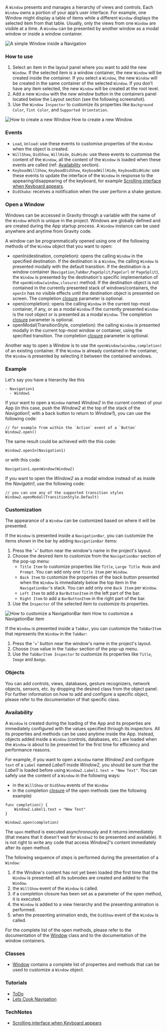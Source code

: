 A `Window` presents and manages a hierarchy of views and controls. Each `Window` owns a portion of your app’s user interface. For example, one Window might display a table of items while a different `Window` displays the selected item from that table. Usually, only the views from one `Window` are visible at a time. A `Window` can be presented by another window as a modal window or inside a window container.

![A simple Window inside a Navigation](images/Window_main.png)

### How to use
1. Select an item in the layout panel where you want to add the new `Window`. If the selected item is a window container, the new `Window` will be created inside the container. If you select a `Window`, the new `Window` will be created in the same container of the selected `Window`. If you don’t have any item selected, the new `Window` will be created at the root level.
2. Add a new `Window` with the _new window_ button in the containers panel located below the Layout section (see the following screenshot).
3. Use the `Window Inspector` to customize its properties like `Background Color`, `Tint Color`, and `Supported Orientation`.

![How to create a new Window](images/Window_create.png)
How to create a new Window.

### Events
* `Load`, `Unload`: use these events to customise properties of the `Window` when the object is created.
* `WillShow`, `DidShow`, `WillHide`, `DidHide`: use these events to customise the content of the `Window`, all the content of the `Window` is loaded when these events are called (ref: [Availability](#Availability) section).
* `KeyboadWillShow`, `KeyboadDidShow`, `KeyboadWillHide`, `KeyboadDidHide`: use these events to update the interface of the `Window` in response to the appearing/disappearing of the keyboard, for example [Scrolling interface when Keyboard appears](../technotes/keyboard-avoiding-textfields.html).
* `DidShake`: receives a notification when the user perform a shake gesture.

### Open a Window
Windows can be accessed in Gravity through a variable with the name of the `Window` which is unique in the project. Windows are globally defined and are created during the App startup process. A `Window` instance can be used anywhere and anytime from Gravity code.

A window can be programmatically opened using one of the following methods of the `Window` object that you want to open:
* openIn(destination, completion): opens the calling `Window` in the specified destination. If the destination is a `Window`, the calling `Window` is presented modally with the default transition. If the destination is a window container (`Navigation`,`TabBar`,`PageSplit`,`PageCurl` or `PageSplit`), the `Window` is presented by the destination's specific implementation of the `openWindow(window,closure)` method. If the destination object is not contained in the currently presented stack of windows/containers, the `openIn` has no visible effects until the destination object is presented on screen. The completion [closure](../gravity/closure.html) parameter is optional.
* open(completion): opens the calling `Window` in the current top-most container, if any, or as a modal `Window` if the currently presented `Window` is the root object or is presented as a modal `Window`. The completion [closure](../gravity/closure.html) parameter is optional.
* openModal(TransitionStyle, completion): the calling `Window` is presented modally in the current top-most window or container, using the specified transition. The completion [closure](../gravity/closure.html) parameter is optional.

Another way to open a Window is to use the `openWindow(window,completion)` of an existing container.
If the `Window` is already contained in the container, the `Window` is presented by selecting it between the contained windows.

### Example
Let's say you have a hierarchy like this
```
- Navigation1
  - Window1
```

If your want to open a `Window` named _Window2_ in the current context of your App (in this case, push the _Window2_ at the top of the stack of the _Navigation1_, with a back button to return to _Window1_), you can use the following code:
```
// for example from within the `Action` event of a `Button`
Window2.open()
```

The same result could be achieved with the this code:
```
Window2.openIn(Navigation1)
```

or with this code:
```
Navigation1.openWindow(Window2)
```

If you want to open the _Window2_ as a modal window instead of as inside the _Navigatin1_, use the following code:
```
// you can use any of the supported transition styles
Window2.openModal(TransitionStyle.Default)
```

### Customization
The appearance of a `Window` can be customized based on where it will be presented.

If the `Window` is presented inside a `NavigationBar`, you can customize the items shown in the bar by adding `NavigationBar` items:
1. Press the '+' button near the window's name in the project's layout.
2. Choose the desired item to customize from the `NavigationBar` section of the pop-up menu:
	* `Title Item` to customize properties like `Title`, `Large Title Mode` and `Prompt`. You can add only one `Title Item` per `Window`.
	* `Back Item` to customize the properties of the back button presented when the `Window` is immediately below the top item in the `NavigationBar`'s stack. You can add only one `Back Item` per `Window`.
	* `Left Item` to add a `BarButtonItem` in the left part of the bar.
	* `Right Item` to add a `BarButtonItem` in the right part of the bar.
3. Use the `Inspector` of the selected item to customize its properties.

![How to customize a NavigationBar item](images/Window_navBarItem.png)
How to customize a NavigationBar item

If the `Window` is presented inside a `TabBar`, you can customize the `TabBarItem` that represents the `Window` in the `TabBar`:
1. Press the '+' button near the window's name in the project's layout.
2. Choose `Item` value in the `TabBar` section of the pop-up menu.
3. Use the `TabBarItem Inspector` to customize its properties like `Title`, `Image` and `Badge`.

### Objects
You can add controls, views, databases, gesture recognizers, network objects, sensors, etc. by dropping the desired class from the object panel. For further information on how to add and configure a specific object, please refer to the documentation of that specific class.

### <a id="Availability"></a>Availability
A `Window` is created during the loading of the App and its properties are immediately configured with the values specified through its inspectors. All its properties and methods can be used anytime inside the App.
Instead, objects added inside a `Window` (controls, databases, etc.) are loaded when the `Window` is about to be presented for the first time for efficiency and performance reasons.

For example, if you want to open a `Window` name _Window2_ and configure `text` of a `Label` named _Label1_ inside _Window2_, you should be sure that the _Label1_ is loaded before using `Window2.Label1.text = "New Text"`.
You can safely use the content of a `Window` in the following ways:
* in the `WillShow` or `DidShow` events of the `Window`
* in the completion [closure](../gravity/closure.html) of the open methods (see the following example)

```
func completion() {
	Window2.Label1.text = "New Text"
}

Window2.open(completion)
```

The `open` method is executed asynchronously and it returns immediately (that means that it doesn't wait for `Window2` to be presented and available). It is not right to write any code that access _Window2_'s content immediately after its open method.

The following sequence of steps is performed during the presentation of a `Window`:
1. if the Window's content has not yet been loaded (the first time that the `Window` is presented) all its subnodes are created and added to the `Window`.
2. the `WillShow` event of the `Window` is called.
3. if a completion closure has been set as a parameter of the open method, it is executed.
4. the `Window` is added to a view hierarchy and the presenting animation is performed.
5. when the presenting animation ends, the `DidShow` event of the `Window` is called.

For the complete list of the open methods, please refer to the documentation of the [Window](../classes/Window.html) class and to the documentation of the window containers.

### Classes
- [Window](../classes/Window.html) contains a complete list of properties and methods that can be used to customize a `Window` object.

### Tutorials
- [ToDo](../tutorials/todo.html)
- [Lets Cook Navigation](../tutorials/lets-cook-nav.html)

### TechNotes
- [Scrolling interface when Keyboard appears](../technotes/keyboard-avoiding-textfields.html)
